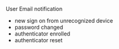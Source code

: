 User Email notification
- new sign on from unrecognized device
- password changed 
- authenticator enrolled
- authenticator reset